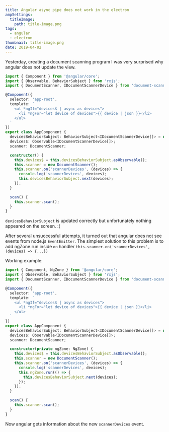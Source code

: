 ```yaml
---
title: Angular async pipe does not work in the electron
ampSettings:
  titleImage:
    path: title-image.png
tags:
  - angular
  - electron
thumbnail: title-image.png
date: 2019-04-02
---
```


Yesterday, creating a document scanning program I was very surprised why angular does not update the view.

```typescript
import { Component } from '@angular/core';
import { Observable, BehaviorSubject } from 'rxjs';
import { DocumentScanner, IDocumentScannerDevice } from 'document-scanner';

@Component({
  selector: 'app-root',
  template: `
    <ul *ngIf="devices$ | async as devices">
      <li *ngFor="let device of devices">{{ device | json }}</li>
    </ul>
  `
})
export class AppComponent {
  devicesBehaviorSubject: BehaviorSubject<IDocumentScannerDevice[]> = new BehaviorSubject([]);
  devices$: Observable<IDocumentScannerDevice[]>;
  scanner: DocumentScanner;

  constructor() {
    this.devices$ = this.devicesBehaviorSubject.asObservable();
    this.scanner = new DocumentScanner();
    this.scanner.on('scannerDevices', (devices) => {
      console.log('scannerDevices', devices);
      this.devicesBehaviorSubject.next(devices);
    });
  }

  scan() {
    this.scanner.scan();
  }
}

```

`devicesBehaviorSubject` is updated correctly but unfortunately nothing appeared on the screen. :(

After several unsuccessful attempts, it turned out that angular does not see events from node.js `EventEmitter`. The simplest solution to this problem is to add ngZone.run inside `on` handler `this.scanner.on('scannerDevices', (devices) => {...})`

Working example:

```typescript
import { Component, NgZone } from '@angular/core';
import { Observable, BehaviorSubject } from 'rxjs';
import { DocumentScanner, IDocumentScannerDevice } from 'document-scanner';

@Component({
  selector: 'app-root',
  template: `
    <ul *ngIf="devices$ | async as devices">
      <li *ngFor="let device of devices">{{ device | json }}</li>
    </ul>
  `
})
export class AppComponent {
  devicesBehaviorSubject: BehaviorSubject<IDocumentScannerDevice[]> = new BehaviorSubject([]);
  devices$: Observable<IDocumentScannerDevice[]>;
  scanner: DocumentScanner;

  constructor(private ngZone: NgZone) {
    this.devices$ = this.devicesBehaviorSubject.asObservable();
    this.scanner = new DocumentScanner();
    this.scanner.on('scannerDevices', (devices) => {
      console.log('scannerDevices', devices);
      this.ngZone.run(() => {
        this.devicesBehaviorSubject.next(devices);
      });
    });
  }

  scan() {
    this.scanner.scan();
  }
}

```

Now angular gets information about the new `scannerDevices` event.
